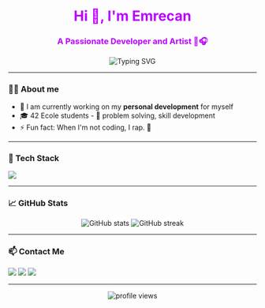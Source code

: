 <h1 align="center" style="color: #BB00FF;">Hi 👋, I'm Emrecan</h1>
<h3 align="center" style="color: #BB00FF;">A Passionate Developer and Artist 👾🎧</h3>

<p align="center">
  <img src="https://readme-typing-svg.herokuapp.com?font=Fira+Code&color=BB00FF&center=true&vCenter=true&background=00000000&lines=Writing+Code+%2B+Making+A+Song+%F0%9F%8E%A7;Living+the+code+life+%F0%9F%92%BB;Always+High%2C+always+%F0%9F%A5%B3" alt="Typing SVG" />
</p>

---

### 👨‍💻 About me
- 🔭 I am currently working on my **personal development** for myself
- 🎓 42 Ecole students - 🧩 problem solving, skill development
- ⚡ Fun fact: When I'm not coding, I rap. 🎤

---

### 🧰 Tech Stack
<p align="left">
  <img src="https://skillicons.dev/icons?i=cpp,python,rust,js,html,css,react,git,linux,vscode,figma&theme=dark" />
</p>

---

### 📈 GitHub Stats
<p align="center">
  <img src="https://github-readme-stats.vercel.app/api?username=emrecan42&show_icons=true&theme=tokyonight" alt="GitHub stats" />
  <img src="https://github-readme-streak-stats.herokuapp.com/?user=emrecan42&theme=tokyonight" alt="GitHub streak" />
</p>

---

### 📫 Contact Me
<p align="left">
  <a href="emrecanded@gmail.com"><img src="https://img.shields.io/badge/email-D14836?style=for-the-badge&logo=gmail&logoColor=white" /></a>
  <a href="https://linkedin.com/in/emrecan"><img src="https://img.shields.io/badge/linkedin-%230077B5.svg?&style=for-the-badge&logo=linkedin&logoColor=white" /></a>
  <a href="https://twitter.com/emrecan"><img src="https://img.shields.io/badge/twitter-1DA1F2.svg?style=for-the-badge&logo=twitter&logoColor=white" /></a>
</p>

---

<p align="center">
  <img src="https://komarev.com/ghpvc/?username=emrecan42&label=Profile+Views&color=BB00FF&style=flat" alt="profile views" />
</p>
